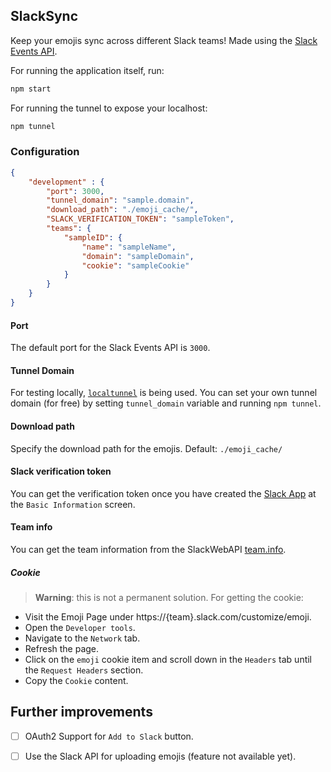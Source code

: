 SlackSync
---

Keep your emojis sync across different Slack teams! Made using the [Slack Events API][4].


For running the application itself, run:
```bash
npm start
```

For running the tunnel to expose your localhost:
```bash
npm tunnel
```

### Configuration

```json
{
	"development" : {
		"port": 3000,
		"tunnel_domain": "sample.domain",
		"download_path": "./emoji_cache/",
		"SLACK_VERIFICATION_TOKEN": "sampleToken",
		"teams": {
			"sampleID": {
				"name": "sampleName",
        		"domain": "sampleDomain",
				"cookie": "sampleCookie"
			}
		}
	}
}
```

#### Port
The default port for the Slack Events API is `3000`.

#### Tunnel Domain
For testing locally, [`localtunnel`][3] is being used. You can set your own tunnel domain (for free) by setting `tunnel_domain` variable and running `npm tunnel`.

#### Download path
Specify the download path for the emojis. Default: `./emoji_cache/`

#### Slack verification token
You can get the verification token once you have created the [Slack App][1] at the `Basic Information` screen.

#### Team info
You can get the team information from the SlackWebAPI [team.info][2].

##### Cookie
> **Warning**: this is not a permanent solution.
For getting the cookie: 
- Visit the Emoji Page under https://{team}.slack.com/customize/emoji.
- Open the `Developer tools`.
- Navigate to the `Network` tab.
- Refresh the page.
- Click on the `emoji` cookie item and scroll down in the `Headers` tab until the `Request Headers` section.
- Copy the `Cookie` content.

## Further improvements
- [ ] OAuth2 Support for `Add to Slack` button.
- [ ] Use the Slack API for uploading emojis (feature not available yet).


[1]: https://api.slack.com/apps/
[2]: https://api.slack.com/methods/team.info/test
[3]: https://github.com/localtunnel/localtunnel
[4]: https://github.com/slackapi/node-slack-events-api
